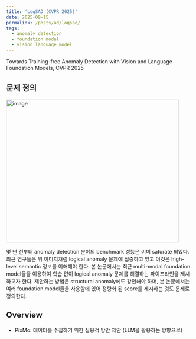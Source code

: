 ```yaml
---
title: 'LogSAD (CVPR 2025)'
date: 2025-09-15
permalink: /posts/ad/logsad/
tags:
  - anomaly detection
  - foundation model
  - vision language model
---
```


Towards Training-free Anomaly Detection with Vision and Language Foundation Models, CVPR 2025

문제 정의
-----
<img width="467" height="386" alt="image" src="https://github.com/user-attachments/assets/d564201f-33a5-4712-b6d8-a2f5f8d358e0" />

몇 년 전부터 anomaly detection 분야의 benchmark 성능은 이미 saturate 되었다.
최근 연구들은 위 이미지처럼 logical anomaly 문제에 집중하고 있고 이것은 high-level semantic 정보를 이해해야 한다.
본 논문에서는 최근 multi-modal foundation model들을 이용하여 학습 없이 logical anomaly 문제를 해결하는 파이프라인을 제시하고자 한다.
제안하는 방법은 structural anomaly에도 강인해야 하며, 본 논문에서는 여러 foundation model들을 사용함에 있어 정량화 된 score를 제시하는 것도 문제로 정의한다.

Overview
-----
- PixMo: 데이터를 수집하기 위한 실용적 방안 제안 (LLM을 활용하는 방향으로)

